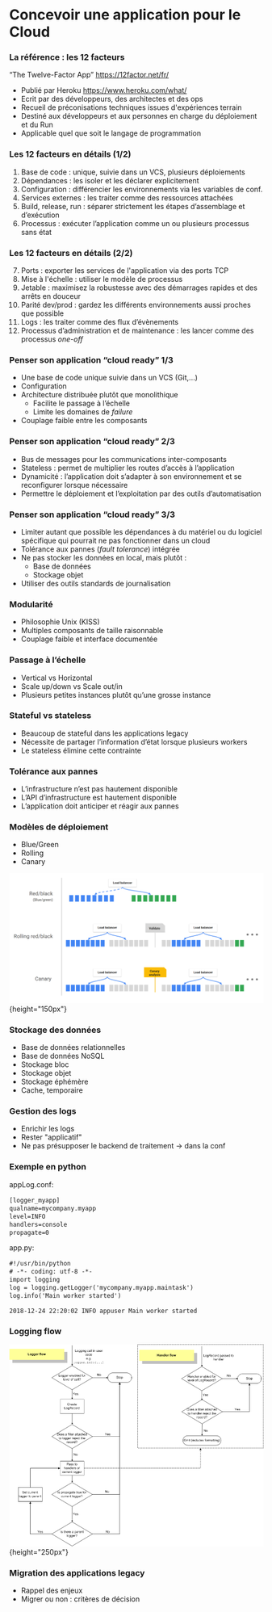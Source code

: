 # Concevoir une application pour le Cloud

### La référence : les 12 facteurs

“The Twelve-Factor App” <https://12factor.net/fr/>

-   Publié par Heroku <https://www.heroku.com/what/>
-   Ecrit par des développeurs, des architectes et des ops
-   Recueil de préconisations techniques issues d'expériences terrain
-   Destiné aux développeurs et aux personnes en charge du déploiement et du Run
-   Applicable quel que soit le langage de programmation

### Les 12 facteurs en détails (1/2)

1. Base de code : unique, suivie dans un VCS, plusieurs déploiements
2. Dépendances : les isoler et les déclarer explicitement
3. Configuration : différencier les environnements via les variables de conf.
4. Services externes : les traiter comme des ressources attachées
5. Build, release, run : séparer strictement les étapes d’assemblage et d’exécution
6. Processus : exécuter l’application comme un ou plusieurs processus sans état

### Les 12 facteurs en détails (2/2)

7. Ports : exporter les services de l'application via des ports TCP
8. Mise à l'échelle : utiliser le modèle de processus
9. Jetable : maximisez la robustesse avec des démarrages rapides et des arrêts  en douceur
10. Parité dev/prod : gardez les différents environnements aussi proches que possible
11. Logs : les traiter comme des flux d’évènements
12. Processus d’administration et de maintenance : les lancer comme des processus _one-off_

### Penser son application “cloud ready” 1/3

-   Une base de code unique suivie dans un VCS (Git,...)
-   Configuration
-   Architecture distribuée plutôt que monolithique
    -   Facilite le passage à l’échelle
    -   Limite les domaines de *failure*
-   Couplage faible entre les composants

### Penser son application “cloud ready” 2/3

-   Bus de messages pour les communications inter-composants
-   Stateless : permet de multiplier les routes d’accès à l’application
-   Dynamicité : l’application doit s’adapter à son environnement et se reconfigurer lorsque nécessaire
-   Permettre le déploiement et l’exploitation par des outils d’automatisation

### Penser son application “cloud ready” 3/3

-   Limiter autant que possible les dépendances à du matériel ou du logiciel spécifique qui pourrait ne pas fonctionner dans un cloud
-   Tolérance aux pannes (*fault tolerance*) intégrée
-   Ne pas stocker les données en local, mais plutôt :
    -   Base de données
    -   Stockage objet
-   Utiliser des outils standards de journalisation

### Modularité

-   Philosophie Unix (KISS)
-   Multiples composants de taille raisonnable
-   Couplage faible et interface documentée

### Passage à l’échelle

-   Vertical vs Horizontal
-   Scale up/down vs Scale out/in
-   Plusieurs petites instances plutôt qu’une grosse instance

### Stateful vs stateless

-   Beaucoup de stateful dans les applications legacy
-   Nécessite de partager l’information d’état lorsque plusieurs workers
-   Le stateless élimine cette contrainte

### Tolérance aux pannes

-   L’infrastructure n’est pas hautement disponible
-   L’API d’infrastructure est hautement disponible
-   L’application doit anticiper et réagir aux pannes

### Modèles de déploiement

-   Blue/Green
-   Rolling
-   Canary

![](images/cloud-bp/deployment-strategies.png){height="150px"}

### Stockage des données

-   Base de données relationnelles
-   Base de données NoSQL
-   Stockage bloc
-   Stockage objet
-   Stockage éphémère
-   Cache, temporaire

### Gestion des logs

-   Enrichir les logs
-   Rester "applicatif"
-   Ne pas présupposer le backend de traitement ->  dans la conf

### Exemple en python

appLog.conf:
```
[logger_myapp]
qualname=mycompany.myapp
level=INFO
handlers=console
propagate=0
```

app.py:
```
#!/usr/bin/python
# -*- coding: utf-8 -*-
import logging
log = logging.getLogger('mycompany.myapp.maintask')
log.info('Main worker started')
```
```
2018-12-24 22:20:02 INFO appuser Main worker started
```

### Logging flow

![](images/cloud-bp/logging_flow.png){height="250px"}

### Migration des applications legacy

-   Rappel des enjeux
-   Migrer ou non : critères de décision

